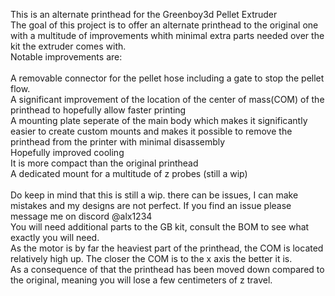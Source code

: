 This is an alternate printhead for the Greenboy3d Pellet Extruder 
<br>
The goal of this project is to offer an alternate printhead to the original one with a multitude of improvements whith minimal extra parts needed over the kit the extruder comes with.
<br>
Notable improvements are:
<br>
<br>
A removable connector for the pellet hose including a gate to stop the pellet flow.
<br>
A significant improvement of the location of the center of mass(COM) of the printhead to hopefully allow faster printing
<br>
A mounting plate seperate of the main body which makes it significantly easier to create custom mounts and makes it possible to remove the printhead from the printer with minimal disassembly
<br>
Hopefully improved cooling
<br>
It is more compact than the original printhead
<br>
A dedicated mount for a multitude of z probes (still a wip)
<br>
<br>
Do keep in mind that this is still a wip. there can be issues, I can make mistakes and my designs are not perfect. If you find an issue please message me on discord @alx1234
<br>
You will need additional parts to the GB kit, consult the BOM to see what exactly you will need.
<br>
As the motor is by far the heaviest part of the printhead, the COM is located relatively high up. The closer the COM is to the x axis the better it is.
<br>
As a consequence of that the printhead has been moved down compared to the original, meaning you will lose a few centimeters of z travel.
